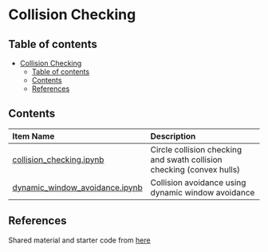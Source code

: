 # Collision Checking

## Table of contents

- [Collision Checking](#collision-checking)
    - [Table of contents](#table-of-contents)
    - [Contents](#contents)
    - [References](#references)

## Contents

| Item Name | Description |
| :----- | :----- |
| [collision_checking.ipynb](./collision_checking.ipynb) | Circle collision checking and swath collision checking (convex hulls) |
| [dynamic_window_avoidance.ipynb](./dynamic_window_avoidance.ipynb) | Collision avoidance using dynamic window avoidance |

## References

Shared material and starter code from [here](https://drive.google.com/drive/folders/1U4-lOIZi4LU4XgvqmCrA58eCGWB0LhZe)

